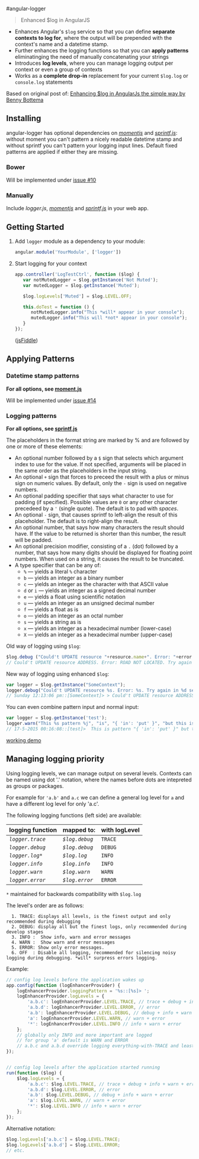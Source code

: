 #angular-logger
> Enhanced $log in AngularJS

* Enhances Angular's `$log` service so that you can define **separate contexts to log for**, where the output will be prepended with the context's name and a datetime stamp.
* Further enhances the logging functions so that you can **apply patterns** eliminatinging the need of manually concatenating your strings
* Introduces **log levels**, where you can manage logging output per context or even a group of contexts
* Works as a **complete drop-in** replacement for your current `$log.log` or `console.log` statements

Based on original post of:
<a href="http://blog.projectnibble.org/2013/12/23/enhance-logging-in-angularjs-the-simple-way/" target="_blank">Enhancing $log in AngularJs the simple way by Benny Bottema</a>

## Installing

angular-logger has optional dependencies on _[momentjs](https://github.com/moment/moment)_ and _[sprintf.js](https://github.com/alexei/sprintf.js)_: without moment you can't pattern a nicely readable datetime stamp and without sprintf you can't pattern your logging input lines. Default fixed patterns are applied if either they are missing.

### Bower

Will be implemented under [issue #10](https://github.com/pdorgambide/angular-logger/issues/10)

### Manually

Include _logger.js_, _[momentjs](https://github.com/moment/moment)_ and _[sprintf.js](https://github.com/alexei/sprintf.js)_ in your web app.

## Getting Started

1. Add `logger` module as a dependency to your module:

   ```javascript
   angular.module('YourModule', ['logger'])
   ```
2. Start logging for your context

   ```javascript
   app.controller('LogTestCtrl', function ($log) {
      var notMutedLogger = $log.getInstance('Not Muted');
      var mutedLogger = $log.getInstance('Muted');
   
      $log.logLevels['Muted'] = $log.LEVEL.OFF;
   
      this.doTest = function () {
         notMutedLogger.info("This *will* appear in your console");
         mutedLogger.info("This will *not* appear in your console");
      }
   });
   ```
   ([jsFiddle](http://jsfiddle.net/plantface/d7qkaumr/))

## Applying Patterns
### Datetime stamp patterns

**For all options, see [moment.js](http://momentjs.com/docs/#/displaying/)**

Will be implemented under [issue #14](https://github.com/pdorgambide/angular-logger/issues/14)

### Logging patterns

**For all options, see [sprintf.js](https://github.com/alexei/sprintf.js)**

The placeholders in the format string are marked by % and are followed by one or more of these elements:
* An optional number followed by a `$` sign that selects which argument index to use for the value. If not specified, arguments will be placed in the same order as the placeholders in the input string.
* An optional `+` sign that forces to preceed the result with a plus or minus sign on numeric values. By default, only the `-` sign is used on negative numbers.
* An optional padding specifier that says what character to use for padding (if specified). Possible values are `0` or any other character precedeed by a `'` (single quote). The default is to pad with *spaces*.
* An optional `-` sign, that causes sprintf to left-align the result of this placeholder. The default is to right-align the result.
* An optional number, that says how many characters the result should have. If the value to be returned is shorter than this number, the result will be padded.
* An optional precision modifier, consisting of a `.` (dot) followed by a number, that says how many digits should be displayed for floating point numbers. When used on a string, it causes the result to be truncated.
* A type specifier that can be any of:
    * `%` — yields a literal `%` character
    * `b` — yields an integer as a binary number
    * `c` — yields an integer as the character with that ASCII value
    * `d` or `i` — yields an integer as a signed decimal number
    * `e` — yields a float using scientific notation
    * `u` — yields an integer as an unsigned decimal number
    * `f` — yields a float as is
    * `o` — yields an integer as an octal number
    * `s` — yields a string as is
    * `x` — yields an integer as a hexadecimal number (lower-case)
    * `X` — yields an integer as a hexadecimal number (upper-case)

Old way of logging using `$log`:
```javascript
$log.debug ("Could't UPDATE resource "+resource.name+". Error: "+error.message+". Try again in "+delaySeconds+" seconds.")
// Could't UPDATE resource ADDRESS. Error: ROAD NOT LOCATED. Try again in 5 seconds.
```

New way of logging using enhanced `$log`:
 ```javascript
var logger = $log.getInstance("SomeContext");
logger.debug("Could't UPDATE resource %s. Error: %s. Try again in %d seconds.", resource.name, error.message, delaySeconds)
// Sunday 12:13:06 pm::[SomeContext]> > Could't UPDATE resource ADDRESS. Error: ROAD NOT LOCATED. Try again in 5 seconds.
 ```
 
You can even combine pattern input and normal input:
 ```javascript
var logger = $log.getInstance('test');
logger.warn("This %s pattern %j", "is", "{ 'in': 'put' }", "but this is not!", ['this', 'is', ['handled'], 'by the browser'], { 'including': 'syntax highlighting', 'and': 'console interaction' });
// 17-5-2015 00:16:08::[test]>  This is pattern "{ 'in': 'put' }" but this is not! ["this", "is handled", "by the browser"] Object {including: "syntax highlighting", and: "console interaction"}
 ```

[working demo](https://jsfiddle.net/plantface/qkobLe0m/)

## Managing logging priority

Using logging levels, we can manage output on several levels. Contexts can be named using dot '.' notation, where the names before dots are intepreted as groups or packages.

For example for `'a.b'` and `a.c` we can define a general log level for `a` and have a different log level for only 'a.c'.

The following logging functions (left side) are available:

logging function  | mapped to: | with logLevel
----------------- | --------------- | --------------
_`logger.trace`_  | _`$log.debug`_       | `TRACE`
_`logger.debug`_  | _`$log.debug`_       | `DEBUG`
_`logger.log*`_   | _`$log.log`_        | `INFO`
_`logger.info`_   | _`$log.info`_        | `INFO`
_`logger.warn`_   | _`$log.warn`_        | `WARN`
_`logger.error`_  | _`$log.error`_       | `ERROR`
`*` maintained for backwards compatibility with `$log.log`

The level's order are as follows:
```
  1. TRACE: displays all levels, is the finest output and only recommended during debugging
  2. DEBUG: display all but the finest logs, only recommended during develop stages
  3. INFO :  Show info, warn and error messages
  4. WARN :  Show warn and error messages
  5. ERROR: Show only error messages.
  6. OFF  : Disable all logging, recommended for silencing noisy logging during debugging. *will* surpress errors logging.
```
Example:

```javascript
// config log levels before the application wakes up
app.config(function (logEnhancerProvider) {
    logEnhancerProvider.loggingPattern = '%s::[%s]> ';
    logEnhancerProvider.logLevels = {
        'a.b.c': logEnhancerProvider.LEVEL.TRACE, // trace + debug + info + warn + error
        'a.b.d': logEnhancerProvider.LEVEL.ERROR, // error
        'a.b': logEnhancerProvider.LEVEL.DEBUG, // debug + info + warn + error
        'a': logEnhancerProvider.LEVEL.WARN, // warn + error
        '*': logEnhancerProvider.LEVEL.INFO // info + warn + error
    };
    // globally only INFO and more important are logged
    // for group 'a' default is WARN and ERROR
    // a.b.c and a.b.d override logging everything-with-TRACE and least-with-ERROR respectively
});


// config log levels after the application started running
run(function ($log) {
    $log.logLevels = {
        'a.b.c': $log.LEVEL.TRACE, // trace + debug + info + warn + error
        'a.b.d': $log.LEVEL.ERROR, // error
        'a.b': $log.LEVEL.DEBUG, // debug + info + warn + error
        'a': $log.LEVEL.WARN, // warn + error
        '*': $log.LEVEL.INFO // info + warn + error
    };
});
```

Alternative notation:

```javascript
$log.logLevels['a.b.c'] = $log.LEVEL.TRACE;
$log.logLevels['a.b.d'] = $log.LEVEL.ERROR;
// etc.
```
